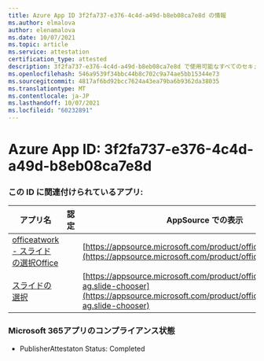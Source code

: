 ```yaml
---
title: Azure App ID 3f2fa737-e376-4c4d-a49d-b8eb08ca7e8d の情報
ms.author: elmalova
author: elenamalova
ms.date: 10/07/2021
ms.topic: article
ms.service: attestation
certification_type: attested
description: 3f2fa737-e376-4c4d-a49d-b8eb08ca7e8d で使用可能なすべてのセキュリティおよびコンプライアンス情報。
ms.openlocfilehash: 546a9539f34bbc44b8c702c9a74ae5bb15344e73
ms.sourcegitcommit: 4817af6bd92bcc7624a43ea79ba6b9362da38035
ms.translationtype: MT
ms.contentlocale: ja-JP
ms.lasthandoff: 10/07/2021
ms.locfileid: "60232891"
---
```

# <a name="azure-app-id-3f2fa737-e376-4c4d-a49d-b8eb08ca7e8d"></a>Azure App ID: 3f2fa737-e376-4c4d-a49d-b8eb08ca7e8d


### <a name="apps-associated-with-this-id"></a>この ID に関連付けられているアプリ:
| **アプリ名** | **認定** | **AppSource での表示** |
|--------------|---------------|-----------------------|
| [officeatwork - スライド の選択Office](https://docs.microsoft.com/microsoft-365-app-certification/forward/WA200002582) |  | [https://appsource.microsoft.com/product/office/WA200002582](https://appsource.microsoft.com/product/office/WA200002582) |
| [スライドの選択](https://docs.microsoft.com/microsoft-365-app-certification/forward/officeatwork-ag.slide-chooser) |  | [https://appsource.microsoft.com/product/office/officeatwork-ag.slide-chooser](https://appsource.microsoft.com/product/office/officeatwork-ag.slide-chooser) |

### <a name="microsoft-365-app-compliance-status"></a>Microsoft 365アプリのコンプライアンス状態
- PublisherAttestaton Status: Completed
